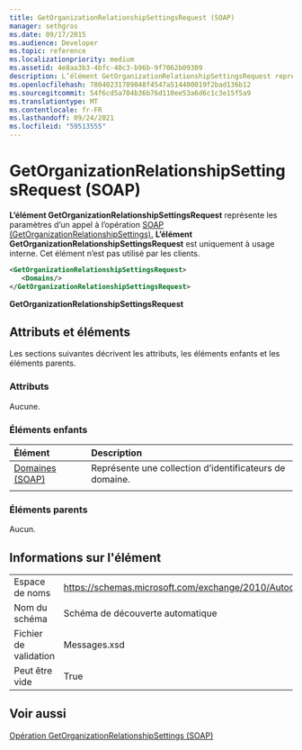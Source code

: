 ```yaml
---
title: GetOrganizationRelationshipSettingsRequest (SOAP)
manager: sethgros
ms.date: 09/17/2015
ms.audience: Developer
ms.topic: reference
ms.localizationpriority: medium
ms.assetid: 4e8aa3b3-4bfc-40c3-b96b-9f7062b09309
description: L’élément GetOrganizationRelationshipSettingsRequest représente les paramètres d’un appel à l’opération SOAP (GetOrganizationRelationshipSettings). L’élément GetOrganizationRelationshipSettingsRequest est uniquement à usage interne. Cet élément n’est pas utilisé par les clients.
ms.openlocfilehash: 78040231709048f4547a514400019f2bad136b12
ms.sourcegitcommit: 54f6cd5a704b36b76d110ee53a6d6c1c3e15f5a9
ms.translationtype: MT
ms.contentlocale: fr-FR
ms.lasthandoff: 09/24/2021
ms.locfileid: "59513555"
---
```

# <a name="getorganizationrelationshipsettingsrequest-soap"></a>GetOrganizationRelationshipSettingsRequest (SOAP)

**L’élément GetOrganizationRelationshipSettingsRequest** représente les paramètres d’un appel à l’opération [SOAP (GetOrganizationRelationshipSettings).](getorganizationrelationshipsettings-operation-soap.md) **L’élément GetOrganizationRelationshipSettingsRequest** est uniquement à usage interne. Cet élément n’est pas utilisé par les clients. 
  
```XML
<GetOrganizationRelationshipSettingsRequest>
   <Domains/>
</GetOrganizationRelationshipSettingsRequest>
```

 **GetOrganizationRelationshipSettingsRequest**
## <a name="attributes-and-elements"></a>Attributs et éléments

Les sections suivantes décrivent les attributs, les éléments enfants et les éléments parents.
  
### <a name="attributes"></a>Attributs

Aucune.
  
### <a name="child-elements"></a>Éléments enfants

|**Élément**|**Description**|
|:-----|:-----|
|[Domaines (SOAP)](domains-soap.md) <br/> |Représente une collection d’identificateurs de domaine.  <br/> |
|||
   
### <a name="parent-elements"></a>Éléments parents

Aucun.
  
## <a name="element-information"></a>Informations sur l'élément

|||
|:-----|:-----|
|Espace de noms  <br/> |https://schemas.microsoft.com/exchange/2010/Autodiscover  <br/> |
|Nom du schéma  <br/> |Schéma de découverte automatique  <br/> |
|Fichier de validation  <br/> |Messages.xsd  <br/> |
|Peut être vide  <br/> |True  <br/> |
   
## <a name="see-also"></a>Voir aussi



[Opération GetOrganizationRelationshipSettings (SOAP)](getorganizationrelationshipsettings-operation-soap.md)

